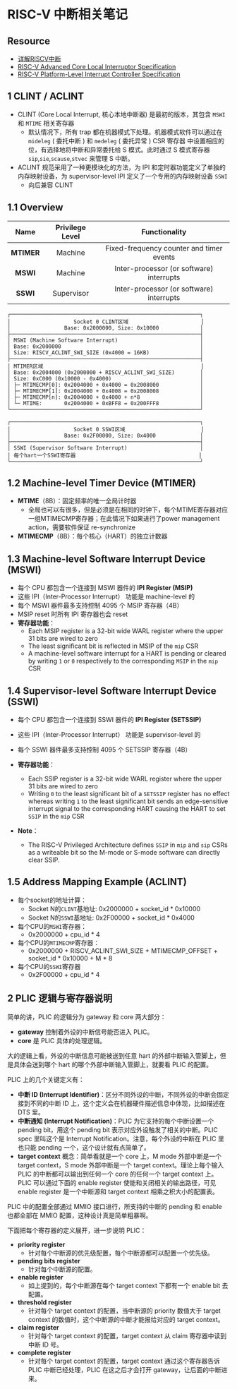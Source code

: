 # RISC-V 中断相关笔记

## Resource

- [详解RISCV中断](https://www.cnblogs.com/harrypotterjackson/p/17548837.html)
- [RISC-V Advanced Core Local Interruptor Specification](https://github.com/riscvarchive/riscv-aclint/blob/main/riscv-aclint.adoc#3-machine-level-software-interrupt-device-mswi)
- [RISC-V Platform-Level Interrupt Controller Specification](https://github.com/riscv/riscv-plic-spec/blob/master/riscv-plic.adoc)


## 1 CLINT / ACLINT

- CLINT (Core Local Interrupt, 核心本地中断器) 是最初的版本，其包含 `MSWI` 和 `MTIME` 相关寄存器
  - 默认情况下，所有 trap 都在机器模式下处理。机器模式软件可以通过在 `mideleg` ( 委托中断 ) 和 `medeleg` ( 委托异常 ) CSR 寄存器 中设置相应的位，有选择地将中断和异常委托给 S 模式。此时通过 S 模式寄存器 `sip`,`sie`,`scause`,`stvec` 来管理 S 中断。
- ACLINT 规范采用了一种更模块化的方法，为 IPI 和定时器功能定义了单独的内存映射设备，为 supervisor-level IPI 定义了一个专用的内存映射设备 `SSWI`
  - 向后兼容 CLINT

## 1.1 Overview

| Name | Privilege Level | Functionality |
|:----:|:---------------:|:-------------:|
| **MTIMER** | Machine       | Fixed-frequency counter and timer events |
| **MSWI**   | Machine       | Inter-processor (or software) interrupts |
| **SSWI**   | Supervisor    | Inter-processor (or software) interrupts |


```
┌────────────────────────────────────────────────────────────┐
│                    Socket 0 CLINT区域                       │
│                 Base: 0x2000000, Size: 0x10000             │
├────────────────────────────────────────────────────────────┤
│ MSWI (Machine Software Interrupt)                          │
│ Base: 0x2000000                                            │
│ Size: RISCV_ACLINT_SWI_SIZE (0x4000 = 16KB)                │
├────────────────────────────────────────────────────────────┤ 
│ MTIMER区域                                                  │
│ Base: 0x2004000 (0x2000000 + RISCV_ACLINT_SWI_SIZE)        │
│ Size: 0xC000 (0x10000 - 0x4000)                            │
│ ├─ MTIMECMP[0]: 0x2004000 + 0x4000 = 0x2008000             │
│ ├─ MTIMECMP[1]: 0x2004000 + 0x4008 = 0x2008008             │
│ ├─ MTIMECMP[n]: 0x2004000 + 0x4000 + n*8                   │
│ └─ MTIME:       0x2004000 + 0xBFF8 = 0x200FFF8             │
└────────────────────────────────────────────────────────────┘

┌────────────────────────────────────────────────────────────┐
│                    Socket 0 SSWI区域                        │
│                 Base: 0x2F00000, Size: 0x4000              │
├────────────────────────────────────────────────────────────┤
│ SSWI (Supervisor Software Interrupt)                       │
│ 每个hart一个SSWI寄存器                                       │
└────────────────────────────────────────────────────────────┘
```


## 1.2 Machine-level Timer Device (MTIMER)

- **MTIME**（8B）：固定频率的唯一全局计时器
  - 全局也可以有很多，但是必须是在相同的时钟下，每个MTIME寄存器对应一组MTIMECMP寄存器；在此情况下如果进行了power management action，需要软件保证 re-synchronize
- **MTIMECMP**（8B）：每个核心（HART）的独立计数器

## 1.3 Machine-level Software Interrupt Device (MSWI)

- 每个 CPU 都包含一个连接到 MSWI 器件的 **IPI Register (MSIP)**
- 这些 IPI（Inter-Processor Interrupt） 功能是 machine-level 的
- 每个 MSWI 器件最多支持控制 4095 个 MSIP 寄存器（4B）
- MSIP reset 时所有 IPI 寄存器也会 reset
- **寄存器功能**：
  - Each MSIP register is a 32-bit wide WARL register where the upper 31 bits are wired to zero
  - The least significant bit is reflected in MSIP of the `mip` CSR
  - A machine-level software interrupt for a HART is pending or cleared by writing `1` or `0` respectively to the corresponding `MSIP` in the `mip` CSR


## 1.4 Supervisor-level Software Interrupt Device (SSWI)

- 每个 CPU 都包含一个连接到 SSWI 器件的 **IPI Register (SETSSIP)**
- 这些 IPI（Inter-Processor Interrupt） 功能是 supervisor-level 的
- 每个 SSWI 器件最多支持控制 4095 个 SETSSIP 寄存器（4B）
- **寄存器功能**：
  - Each SSIP register is a 32-bit wide WARL register where the upper 31 bits are wired to zero
  - Writing `0` to the least significant bit of a `SETSSIP` register has no effect whereas writing `1` to the least significant bit sends an edge-sensitive interrupt signal to the corresponding HART causing the HART to set `SSIP` in the `mip` CSR

- **Note**：
  - The RISC-V Privileged Architecture defines `SSIP` in `mip` and `sip` CSRs as a writeable bit so the M-mode or S-mode software can directly clear SSIP.

## 1.5 Address Mapping Example (ACLINT)

- 每个socket的地址计算：
  - Socket N的`CLINT`基地址: 0x2000000 + socket_id * 0x10000
  - Socket N的`SSWI`基地址: 0x2F00000 + socket_id * 0x4000
- 每个CPU的`MSWI`寄存器：
  - 0x2000000 + cpu_id * 4
- 每个CPU的`MTIMECMP`寄存器：
  - 0x2000000 + RISCV_ACLINT_SWI_SIZE + MTIMECMP_OFFSET + socket_id * 0x10000 + M * 8
- 每个CPU的`SSWI`寄存器
  - 0x2F00000 + cpu_id * 4


## 2 PLIC 逻辑与寄存器说明

简单的讲，PLIC 的逻辑分为 gateway 和 core 两大部分：
- **gateway** 控制着外设的中断信号能否进入 PLIC。
- **core** 是 PLIC 具体的处理逻辑。

大的逻辑上看，外设的中断信息可能被送到任意 hart 的外部中断输入管脚上，但是具体会送到哪个 hart 的哪个外部中断输入管脚上，就要看 PLIC 的配置。

PLIC 上的几个关键定义有：
- **中断 ID (Interrupt Identifier)**：区分不同外设的中断，不同外设的中断会固定接到不同的中断 ID 上，这个定义会在机器硬件描述信息中体现，比如描述在 DTS 里。
- **中断通知 (Interrupt Notification)**：PLIC 为它支持的每个中断设置一个 pending bit，用这个 pending bit 表示对应外设触发了相关的中断。PLIC spec 里叫这个是 Interrupt Notification。注意，每个外设的中断在 PLIC 里也只能 pending 一个，这个设计就有点简单了。
- **target context** 概念：简单看就是一个 core 上，M mode 外部中断是一个 target context，S mode 外部中断是一个 target context。理论上每个输入 PLIC 的中断都可以输出到任何一个 core 的任何一个 target context 上。PLIC 可以通过下面的 enable register 使能和关闭相关的输出路径，可见 enable register 是一个中断源和 target context 相乘之积大小的配置表。

PLIC 中的配置全部通过 MMIO 接口进行，所支持的中断的 pending 和 enable 也都全部在 MMIO 配置，这种设计真是简单粗暴啊。

下面把每个寄存器的定义展开，进一步说明 PLIC：

- **priority register**
  - 针对每个中断源的优先级配置，每个中断源都可以配置一个优先级。
- **pending bits register**
  - 针对每个中断源的配置。
- **enable register**
  - 如上提到的，每个中断源在每个 target context 下都有一个 enable bit 去配置。
- **threshold register**
  - 针对每个 target context 的配置，当中断源的 priority 数值大于 target context 的数值时，这个中断源的中断才能报给对应的 target context。
- **claim register**
  - 针对每个 target context 的配置，target context 从 claim 寄存器中读到中断 ID 号。
- **complete register**
  - 针对每个 target context 的配置，target context 通过这个寄存器告诉 PLIC 中断已经处理，PLIC 在这之后才会打开 gateway，让后面的中断进来。




